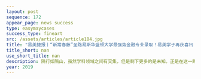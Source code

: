 ```yaml
---
layout: post
sequence: 172
appear_page: news success
type: easymaycases
success_type: fineart
src: /assets/articles/article184.jpg
title: "易美捷报丨“新常春藤”圣路易斯华盛顿大学最强势金融专业录取！易美学子再获喜讯！"
title_short: nan
use_short_title: nan
description: 隔行如隔山，虽然学科领域之间有交集，但是剩下更多的是未知。正是在这一筹莫展之际，易美团队帮助S同学找到了前圣路易斯华盛顿大学法学院副院长，前范德堡大学招生办主任斯皮维先生。在了解了S同学的情况后，斯皮维先生分析到，以目前S同学的学术背景和申请时间来看，收益最大的方法就是直接参与到实践工作当中，在实战中直接获取知识与工作的技巧。一方面可以补充，完善知识体系。另一方面则可以提升软性背景，可谓是一箭双雕。
year: 2019
---
```


